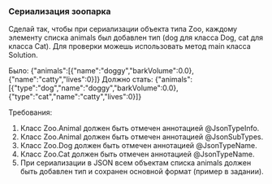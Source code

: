 
### Сериализация зоопарка

Сделай так, чтобы при сериализации объекта типа Zoo, каждому элементу списка animals был добавлен тип
(dog для класса Dog, cat для класса Cat).
Для проверки можешь использовать метод main класса Solution.

Было:
{&quot;animals&quot;:[{&quot;name&quot;:&quot;doggy&quot;,&quot;barkVolume&quot;:0.0},{&quot;name&quot;:&quot;catty&quot;,&quot;lives&quot;:0}]}
Должно стать:
{&quot;animals&quot;:[{&quot;type&quot;:&quot;dog&quot;,&quot;name&quot;:&quot;doggy&quot;,&quot;barkVolume&quot;:0.0},{&quot;type&quot;:&quot;cat&quot;,&quot;name&quot;:&quot;catty&quot;,&quot;lives&quot;:0}]}


Требования:
1.	Класс Zoo.Animal должен быть отмечен аннотацией @JsonTypeInfo.
2.	Класс Zoo.Animal должен быть отмечен аннотацией @JsonSubTypes.
3.	Класс Zoo.Dog должен быть отмечен аннотацией @JsonTypeName.
4.	Класс Zoo.Cat должен быть отмечен аннотацией @JsonTypeName.
5.	При сериализации в JSON всем объектам списка animals должен быть добавлен тип и сохранен основной формат (пример в задании).


